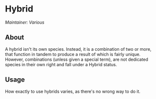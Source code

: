 # Hybrid

*Maintainer: Various*

## About

A hybrid isn't its own species.
Instead, it is a combination of two or more, that function in tandem to produce a result of which is fairly unique.
However, combinations (unless given a special term), are not dedicated species in their own right and fall under a Hybrid status.

## Usage

How exactly to use hybrids varies, as there's no wrong way to do it.